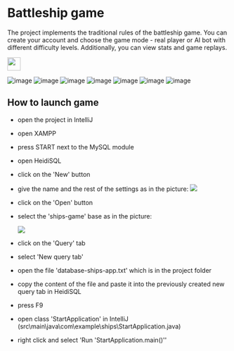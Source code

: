 # Battleship game
The project implements the traditional rules of the battleship game. You can create your account and choose the game mode - real player or AI bot with different difficulty levels. Additionally, you can view stats and game replays.

<img src="https://user-images.githubusercontent.com/56201394/217060807-95e196af-410a-435e-a0ac-c08d53f3e4cc.png" width="30" height="30">

![image](https://user-images.githubusercontent.com/56201394/217059350-db311e6c-0873-4996-8eb4-7c23d11fce8c.png)
![image](https://user-images.githubusercontent.com/56201394/217059415-3ded2ddc-6b63-4ace-9907-02894518a5ed.png)
![image](https://user-images.githubusercontent.com/56201394/217059494-66b54930-2eaa-41ad-a479-0c0213ab5adb.png)
![image](https://user-images.githubusercontent.com/56201394/217059536-fed3695a-2607-42fe-b856-74c2b3e4a2fd.png)
![image](https://user-images.githubusercontent.com/56201394/217059574-50f84445-5397-4e0e-b160-13e6f799e5e3.png)
![image](https://user-images.githubusercontent.com/56201394/217059618-054e84ba-c272-493e-b582-24a0d7de718c.png)
![image](https://user-images.githubusercontent.com/56201394/217059663-347a381c-7b3a-4af1-9743-e5816b3e998d.png)





## How to launch game
- open the project in IntelliJ
- open XAMPP
- press START next to the MySQL module
- open HeidiSQL
- click on the 'New' button
- give the name and the rest of the settings as in the picture:
   ![](./screenshots/screenshot1.jpg)
- click on the 'Open' button
- select the 'ships-game' base as in the picture:

   ![](./screenshots/screenshot2.jpg)
- click on the 'Query' tab
- select 'New query tab'
- open the file 'database-ships-app.txt' which is in the project folder
- copy the content of the file and paste it into the previously created new query tab in HeidiSQL
- press F9
- open class 'StartApplication' in IntelliJ (src\main\java\com\example\ships\StartApplication.java)
- right click and select 'Run 'StartApplication.main()''
